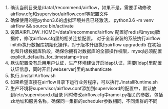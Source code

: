 1. 确认当前目录是/data1/recommend/airflow，如果不是，需要手动修改airflow.cfg和supervisor/airflow.conf等配置文件
2. 确保使用的是python3.6的虚拟环境并且已经激活，
   python3.6 -m venv airflow && source bin/activate
3. 设置AIRFLOW_HOME=/data1/recommend/airflow
   配置好redis和mysql数据库，修改airflow.cfg里的相关连接配置。
   对于全新安装的系统执行airflow initdb执行数据库初始化操作，对于版本升级执行airflow upgradedb 
   在初始化和升级数据库阶段，确保你拥有对数据库的全部操作权限，mysql必须配置explicit_defaults_for_timestamp=true
4. 默认配置没有启用用户认证，生产环境建议开启ldap认证，需要[ldap]里配置认证信息，同时开启[webserver]里的authenticate
5. 执行./installAirflow.sh
6. 如果希望直接在airflow目录下运行业务程序，可以执行./installRuntime.sh 
7. 生产环境将supervisor/airflow.conf添加到supervisord的配置中，默认放到/etc/supervisord.d目录
   同时修改airflow.cfg中ramoi.py相关的参数，包括zk地址和服务名称，确保同一集群的scheduler参数相同，不同集群的不同
